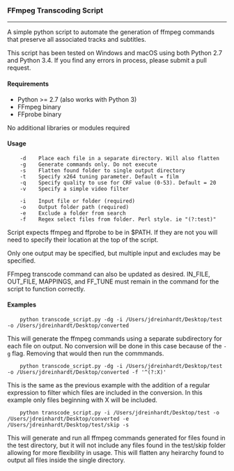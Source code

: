 ### FFmpeg Transcoding Script
-------

A simple python script to automate the generation of ffmpeg commands that preserve all associated tracks and subtitles. 

This script has been tested on Windows and macOS using both Python 2.7 and Python 3.4. If you find any errors in process, please submit a pull request.

#### Requirements
* Python >= 2.7 (also works with Python 3)
* FFmpeg binary
* FFprobe binary

No additional libraries or modules required

#### Usage
```
    -d    Place each file in a separate directory. Will also flatten
    -g    Generate commands only. Do not execute
    -s    Flatten found folder to single output directory
    -t    Specify x264 tuning parameter. Default = film
    -q    Specify quality to use for CRF value (0-53). Default = 20
    -v    Specify a simple video filter

    -i    Input file or folder (required)
    -o    Output folder path (required)
    -e    Exclude a folder from search
    -f    Regex select files from folder. Perl style. ie "(?:test)"
```
Script expects ffmpeg and ffprobe to be in $PATH. If they are not you will need to specify their location at the top of the script.

Only one output may be specified, but multiple input and excludes may be specified.

FFmpeg transcode command can also be updated as desired. IN_FILE, OUT_FILE, MAPPINGS, and FF_TUNE must remain in the command for the script to function correctly.

#### Examples
```
    python transcode_script.py -dg -i /Users/jdreinhardt/Desktop/test -o /Users/jdreinhardt/Desktop/converted
```
This will generate the ffmpeg commands using a separate subdirectory for each file on output. No conversion will be done in this case because of the `-g` flag. Removing that would then run the commmands.

```
    python transcode_script.py -dg -i /Users/jdreinhardt/Desktop/test -o /Users/jdreinhardt/Desktop/converted -f '^(?:X)'
```
This is the same as the previous example with the addition of a regular expression to filter which files are included in the conversion. In this example only files beginning with X will be included.

```
    python transcode_script.py -i /Users/jdreinhardt/Desktop/test -o /Users/jdreinhardt/Desktop/converted -e /Users/jdreinhardt/Desktop/test/skip -s
```
This will generate and run all ffmpeg commands generated for files found in the test directory, but it will not include any files found in the test/skip folder allowing for more flexibility in usage. This will flatten any heirarchy found to output all files inside the single directory.
